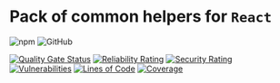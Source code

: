 # Pack of common helpers for `React`

![npm](https://img.shields.io/npm/v/@lomray/client-helpers-react)
![GitHub](https://img.shields.io/github/license/Lomray-Software/client-helpers-react)

[![Quality Gate Status](https://sonarcloud.io/api/project_badges/measure?project=client-helpers-react&metric=alert_status)](https://sonarcloud.io/summary/new_code?id=client-helpers-react)
[![Reliability Rating](https://sonarcloud.io/api/project_badges/measure?project=client-helpers-react&metric=reliability_rating)](https://sonarcloud.io/summary/new_code?id=client-helpers-react)
[![Security Rating](https://sonarcloud.io/api/project_badges/measure?project=client-helpers-react&metric=security_rating)](https://sonarcloud.io/summary/new_code?id=client-helpers-react)
[![Vulnerabilities](https://sonarcloud.io/api/project_badges/measure?project=client-helpers-react&metric=vulnerabilities)](https://sonarcloud.io/summary/new_code?id=client-helpers-react)
[![Lines of Code](https://sonarcloud.io/api/project_badges/measure?project=client-helpers-react&metric=ncloc)](https://sonarcloud.io/summary/new_code?id=client-helpers-react)
[![Coverage](https://sonarcloud.io/api/project_badges/measure?project=client-helpers-react&metric=coverage)](https://sonarcloud.io/summary/new_code?id=client-helpers-react)
